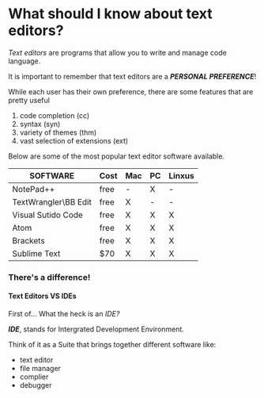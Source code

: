 # What should I know about text editors?
_Text editors_ are programs that allow you to write and manage code language.

It is important to remember that text editors are a  ***PERSONAL PREFERENCE***!

While each user has their own preference, there are some features that are pretty useful

1. code completion (cc)
2. syntax (syn)
3. variety of themes (thm)
4. vast selection of extensions (ext)

Below are some of the most popular text editor software available. 

SOFTWARE | Cost | Mac | PC | Linxus 
-------- | ---- | --- | -- | ------  
NotePad++ | free | - | X | - 
TextWrangler\BB Edit | free | X | - | - 
Visual Sutido Code | free | X | X | X
Atom | free | X | X | X
Brackets | free | X | X | X
Sublime Text | $70 | X | X | X


### There's a difference!
#### Text Editors VS IDEs

First of... What the heck is an _IDE?_

***IDE***, stands for Intergrated Development Environment. 

Think of it as a Suite that brings together different software like:
* text editor
* file manager
* complier
* debugger



